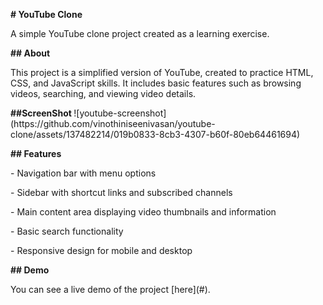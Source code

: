 <p>
<strong># YouTube Clone</strong>
</p>
<p>
A simple YouTube clone project created as a learning exercise.
</p>
<p>
<strong>## About</strong>
</p>
<p>
This project is a simplified version of YouTube, created to practice HTML, CSS,
and JavaScript skills. It includes basic features such as browsing videos,
searching, and viewing video details.
</p>
<p>
<strong>##ScreenShot </strong>
  ![youtube-screenshot](https://github.com/vinothiniseenivasan/youtube-clone/assets/137482214/019b0833-8cb3-4307-b60f-80eb64461694)
</p>
<p>
</p>
<p>
<strong>## Features</strong>
</p>
<p>
- Navigation bar with menu options
</p>
<p>
- Sidebar with shortcut links and subscribed channels
</p>
<p>
- Main content area displaying video thumbnails and information
</p>
<p>
- Basic search functionality
</p>
<p>
- Responsive design for mobile and desktop
</p>
<p>
<strong>## Demo</strong>
</p>
<p>
You can see a live demo of the project [here](#).
</p>
